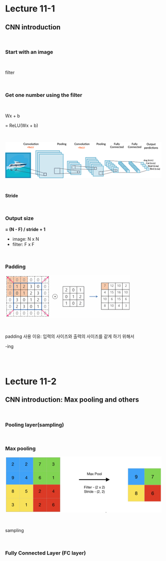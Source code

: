 # Lecture 11-1

## CNN introduction



<br/>

### Start with an image



<br/>

filter



<br/>

### Get one number using the filter



<br>

Wx + b

= ReLU(Wx + b)



<br/>

![](./img/cnn.png)



<br/>

**Stride**



<br/>

### Output size

**= (N - F) / stride + 1**

- image: N x N
- filter: F x F



<br>

### Padding

![](./img/cnn_padding.gif)



<br/>

padding 사용 이유: 입력의 사이즈와 출력의 사이즈를 같게 하기 위해서





-ing



<br/>

<br/>

# Lecture 11-2

## CNN introduction: Max pooling and others

<br/>

### Pooling layer(sampling)



<br/>

### Max pooling

![](./img/max_pooling.png)



<br/>

sampling



<br/>

### Fully Connected Layer (FC layer)









<br/>

<br/><br/>